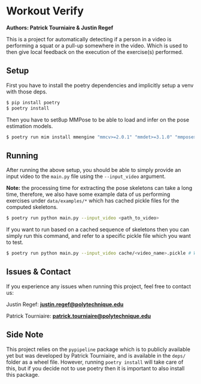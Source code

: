 # Workout Verify

**Authors: Patrick Tourniaire & Justin Regef**

This is a project for automatically detecting if a person in a video is performing a squat or a pull-up somewhere in the video. Which is used to then give local feedback on the execution of the exercise(s) performed.


## Setup
First you have to install the poetry dependencies and implicitly setup a venv with those deps.

```Bash
$ pip install poetry
$ poetry install
```

Then you have to set8up MMPose to be able to load and infer on the pose estimation models.

```Bash
$ poetry run mim install mmengine "mmcv>=2.0.1" "mmdet>=3.1.0" "mmpose>=1.1.0"
```

## Running

After running the above setup, you should be able to simply provide an input video to the `main.py` file using the `--input_video` argument.

**Note:** the processing time for extracting the pose skeletons can take a long time, therefore, we also have some example data of us performing exercises under `data/examples/*` which has cached pickle files for the computed skeletons.

```Bash
$ poetry run python main.py --input_video <path_to_video>
```

If you want to run based on a cached sequence of skeletons then you can simply run this command, and refer to a specific pickle file which you want to test.

```Bash
$ poetry run python main.py --input_video cache/<video_name>.pickle # Without the _kpts_hands or _kpts_joints ending
```

## Issues & Contact

If you experience any issues when running this project, feel free to contact us:

Justin Regef: **justin.regef@polytechnique.edu**

Patrick Tourniaire: **patrick.tourniaire@polytechnique.edu**

## Side Note 

This project relies on the `pypipeline` package which is to publicly available yet but was developed by Patrick Tourniaire, and is available in the `deps/` folder as a wheel file. However, running `poetry install` will take care of this, but if you decide not to use poetry then it is important to also install this package.
